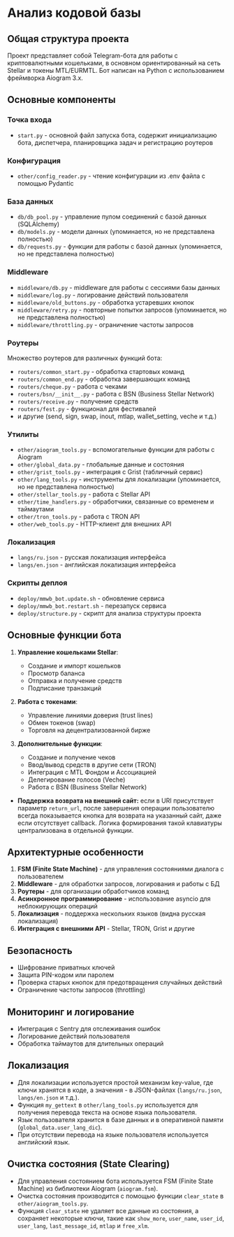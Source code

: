# Анализ кодовой базы

## Общая структура проекта

Проект представляет собой Telegram-бота для работы с криптовалютными кошельками, в основном ориентированный на сеть Stellar и токены MTL/EURMTL. Бот написан на Python с использованием фреймворка Aiogram 3.x.

## Основные компоненты

### Точка входа
- `start.py` - основной файл запуска бота, содержит инициализацию бота, диспетчера, планировщика задач и регистрацию роутеров

### Конфигурация
- `other/config_reader.py` - чтение конфигурации из .env файла с помощью Pydantic

### База данных
- `db/db_pool.py` - управление пулом соединений с базой данных (SQLAlchemy)
- `db/models.py` - модели данных (упоминается, но не представлена полностью)
- `db/requests.py` - функции для работы с базой данных (упоминается, но не представлена полностью)

### Middleware
- `middleware/db.py` - middleware для работы с сессиями базы данных
- `middleware/log.py` - логирование действий пользователя
- `middleware/old_buttons.py` - обработка устаревших кнопок
- `middleware/retry.py` - повторные попытки запросов (упоминается, но не представлена полностью)
- `middleware/throttling.py` - ограничение частоты запросов

### Роутеры
Множество роутеров для различных функций бота:
- `routers/common_start.py` - обработка стартовых команд
- `routers/common_end.py` - обработка завершающих команд
- `routers/cheque.py` - работа с чеками
- `routers/bsn/__init__.py` - работа с BSN (Business Stellar Network)
- `routers/receive.py` - получение средств
- `routers/fest.py` - функционал для фестивалей
- и другие (send, sign, swap, inout, mtlap, wallet_setting, veche и т.д.)

### Утилиты
- `other/aiogram_tools.py` - вспомогательные функции для работы с Aiogram
- `other/global_data.py` - глобальные данные и состояния
- `other/grist_tools.py` - интеграция с Grist (табличный сервис)
- `other/lang_tools.py` - инструменты для локализации (упоминается, но не представлена полностью)
- `other/stellar_tools.py` - работа с Stellar API
- `other/time_handlers.py` - обработчики, связанные со временем и таймаутами
- `other/tron_tools.py` - работа с TRON API
- `other/web_tools.py` - HTTP-клиент для внешних API

### Локализация
- `langs/ru.json` - русская локализация интерфейса
- `langs/en.json` - английская локализация интерфейса

### Скрипты деплоя
- `deploy/mmwb_bot.update.sh` - обновление сервиса
- `deploy/mmwb_bot.restart.sh` - перезапуск сервиса
- `deploy/structure.py` - скрипт для анализа структуры проекта

## Основные функции бота

1. **Управление кошельками Stellar**:
   - Создание и импорт кошельков
   - Просмотр баланса
   - Отправка и получение средств
   - Подписание транзакций

2. **Работа с токенами**:
   - Управление линиями доверия (trust lines)
   - Обмен токенов (swap)
   - Торговля на децентрализованной бирже

3. **Дополнительные функции**:
   - Создание и получение чеков
   - Ввод/вывод средств в другие сети (TRON)
   - Интеграция с MTL Фондом и Ассоциацией
   - Делегирование голосов (Veche)
   - Работа с BSN (Business Stellar Network)

- **Поддержка возврата на внешний сайт:** если в URI присутствует параметр `return_url`, после завершения операции пользователю всегда показывается кнопка для возврата на указанный сайт, даже если отсутствует callback. Логика формирования такой клавиатуры централизована в отдельной функции.

## Архитектурные особенности

1. **FSM (Finite State Machine)** - для управления состояниями диалога с пользователем
2. **Middleware** - для обработки запросов, логирования и работы с БД
3. **Роутеры** - для организации обработчиков команд
4. **Асинхронное программирование** - использование asyncio для неблокирующих операций
5. **Локализация** - поддержка нескольких языков (видна русская локализация)
6. **Интеграция с внешними API** - Stellar, TRON, Grist и другие

## Безопасность

- Шифрование приватных ключей
- Защита PIN-кодом или паролем
- Проверка старых кнопок для предотвращения случайных действий
- Ограничение частоты запросов (throttling)

## Мониторинг и логирование

- Интеграция с Sentry для отслеживания ошибок
- Логирование действий пользователя
- Обработка таймаутов для длительных операций

## Локализация

- Для локализации используется простой механизм key-value, где ключи хранятся в коде, а значения - в JSON-файлах (`langs/ru.json`, `langs/en.json` и т.д.).
- Функция `my_gettext` в `other/lang_tools.py` используется для получения перевода текста на основе языка пользователя.
- Язык пользователя хранится в базе данных и в оперативной памяти (`global_data.user_lang_dic`).
- При отсутствии перевода на языке пользователя используется английский язык.

## Очистка состояния (State Clearing)

- Для управления состоянием бота используется FSM (Finite State Machine) из библиотеки Aiogram (`aiogram.fsm`).
- Очистка состояния производится с помощью функции `clear_state` в `other/aiogram_tools.py`.
- Функция `clear_state` не удаляет все данные из состояния, а сохраняет некоторые ключи, такие как `show_more`, `user_name`, `user_id`, `user_lang`, `last_message_id`, `mtlap` и `free_xlm`.